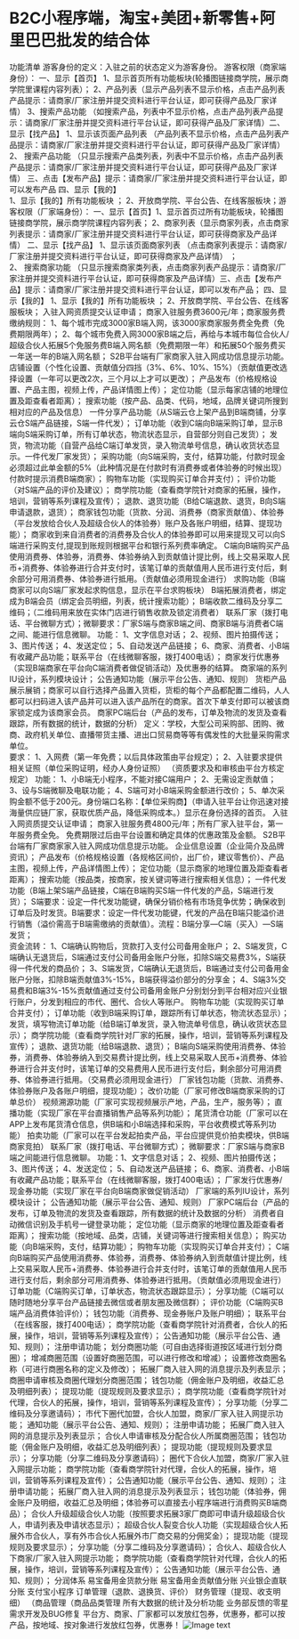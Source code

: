 # B2C小程序端，淘宝+美团+新零售+阿里巴巴批发的结合体
功能清单 游客身份的定义：入驻之前的状态定义为游客身份。
游客权限（商家端身份）：
一、显示【首页】
1、显示首页所有功能板块(轮播图链接商学院，展示商学院里课程内容列表）；
2、产品列表（显示产品列表不显示价格，点击产品列表产品提示：请商家/厂家注册并提交资料进行平台认证，即可获得产品及厂家详情） 
3、搜索产品功能 （如搜索产品，列表中不显示价格，点击产品列表产品提示：请商家/厂家注册并提交资料进行平台认证，即可获得产品及厂家详情）二、显示【找产品】
1、显示该页面产品列表 （产品列表不显示价格，点击产品列表产品提示：请商家/厂家注册并提交资料进行平台认证，即可获得产品及厂家详情） 
2、 搜索产品功能 （只显示搜索产品类列表，列表中不显示价格，点击产品列表产品提示：请商家/厂家注册并提交资料进行平台认证，即可获得产品及厂家详情）
三、点击【发布产品】提示：请商家/厂家注册并提交资料进行平台认证，即可以发布产品
四、显示【我的】  
1、显示【我的】所有功能板块 ；
2、开放商学院、平台公告、在线客服板块；游客权限（厂家端身份）：
一、显示【首页】1、显示首页过所有功能板块，轮播图链接商学院，展示商学院课程内容列表；
2、商家列表（显示商家列表，点击商家列表提示：请商家/厂家注册并提交资料进行平台认证，即可获得商家及产品详情）
二、显示【找产品】 
1、显示该页面商家列表 （点击商家列表提示：请商家/厂家注册并提交资料进行平台认证，即可获得商家及产品详情） ；  
2、 搜索商家功能 （只显示搜索商家类列表，点击商家列表产品提示：请商家/厂家注册并提交资料进行平台认证，即可获得商家及产品详情）三、点击【发布产品】提示：请商家/厂家注册并提交资料进行平台认证，即可以发布产品；
四、显示【我的】 1、显示【我的】所有功能板块 ；
 2、开放商学院、平台公告、在线客服板块；
 入驻入网资质提交认证申请； 商家入驻服务费3600元/年；商家服务费缴纳规则：
  1、每个城市完成3000家B端入网，该3000家商家服务费全免费（免费期限两年）；
  2、每个城市免费入网3000家B端之后，再给与本城市每位合伙人/超级合伙人拓展5个免服务费B端入网名额（免费期限一年）和拓展50个服务费买一年送一年的B端入网名额；   S2B平台端有厂家商家入驻入网成功信息提示功能。 
 店铺设置（个性化设置、贡献值分四挡（3%、6%、10%、15%）（贡献值更改选择设置（一年可以更改2次，三个月以上才可以更改）； 产品发布（价格规格设置、产品主图，视频上传，产品详情图上传）； 定位功能（显示每家店铺的地理位置及距查看者距离）；
 搜索功能（按产品、品类、代码，地域，品牌关键词所搜到相对应的产品及信息） 一件分享产品功能（从S端云仓上架产品到B端商铺，分享云仓S端产品链接，S端一件代发）； 订单功能（收到C端向B端采购订单，显示B端向S端采购订单，所有订单状态，物流状态显示，自营部分则自己发货）； 发货，物流功能（自营产品给C端订单发货，录入物流单号信息，确认收货状态显示。一件代发厂家发货）；
 采购功能（向S端采购，支付，结算功能，付款时现金必须超过此单金额的5%（此种情况是在付款时有消费券或者体验券的时候出现）付款时提示消费B端商家）；
 购物车功能（实现购买订单合并支付）； 
 评价功能（对S端产品的评价及建议）； 
 商学院功能（查看商学院针对商家的拓展，操作，培训，营销等系列课程及宣传）；
 退款、退货功能（B给C端退款、退货，B向S端申请退款，退货）； 
 商家钱包功能（货款、分润、消费券（商家贡献值）、体验券（平台发放给合伙人及超级合伙人的体验券）账户及各账户明细，结算、提现功能）；
 商家收到来自消费者的消费券及合伙人的体验券即可以用来提现又可以向S端进行采购支付,提现到账规则根据平台和银行系列费率确定。
  C端向B端购买产品使用消费券、体验券，消费券、体验券纳入到贡献值计提比例，线上交易采取人民币+消费券、体验券进行合并支付时，该笔订单的贡献值用人民币进行支付后，剩余部分可用消费券、体验券进行抵用。（贡献值必须用现金进行） 
  求购功能（B端商家可以向S端厂家发起求购信息，显示在平台求购板块） 
  B端拓展消费者，绑定成为B端会员（绑定会员明细，列表，统计搜索功能）； 
  B端收款二维码及分享二维码；（二维码用来放在实体门店进行销售收款及锁定消费者） 联系厂家（拨打电话、平台微聊方式）；微聊要求：厂家S端与商家B端之间、商家B端与消费者C端之间、能进行信息微聊。
 功能：
 1、文字信息对话； 
 2、视频、图片拍摄传送；
 3、图片传送；
 4、发送定位；
 5、自动发送产品链接；
 6、商家、消费者、小B端有收藏产品功能；联系平台（在线微聊客服，拨打400电话）； 
 商家发行优惠券（实现B端商家在平台向C端消费者做促销活动）及优惠券的结算。 
 商家端的系列IU设计，系列模块设计； 
 公告通知功能（展示平台公告、通知、规则） 
 货柜产品展示展销；商家可以自行选择产品置入货柜，货柜的每个产品都配置二维码，人人都可以扫码进入该产品并可以进入该产品所在的商家。首次下单支付即可以被该商家锁定成为该商家会员。 
 商家PC端后台（产品的发布，订单及物流的发货及查看跟踪，所有数据的统计，数据的分析） 定义：学校，大型公司采购部、团购、微商、政府机关单位、直播带货主播、进出口贸易商等等有偶发性的大批量采购需求单位。  
 要求： 
 1、入网费（第一年免费；以后具体政策由平台规定）；
 2、入驻要求提供相关证照（单位采购证明，经办人身份证照） （资质要求及和审核由平台方核定规定）
 功能： 
 1、小B端无小程序，不能对接C端用户；
  2、无需设定贡献值；
  3、设与S端微聊及电联功能； 
   4、S端可对小B端采购金额进行改价；
   5、单次采购金额不低于200元。身份端口名称：【单位采购商】（申请入驻平台让你迅速对接海量供应链厂家，获取优质产品，降低采购成本。）显示在身份选择的首页。
	入驻入网资质提交认证申请； 商家入驻服务费4800元/年；所有厂家入驻平台，第一年服务费全免。 免费期限过后由平台设置和确定具体的优惠政策及金额。   S2B平台端有厂家商家家入驻入网成功信息提示功能。 
	企业信息设置（企业简介及品牌资讯）； 
	产品发布（价格规格设置（各规格区间价，出厂价，建议零售价）、产品主图，视频上传，产品详情图上传）； 
	定位功能（显示商家的地理位置及距查看者距离）； 搜索功能（按品类，按商家，按关键词等进行搜索相关信息）； 
	一件代发功能（B端上架S端产品链接，C端在B端购买S端一件代发的产品，S端进行发货）；
	S端要求：设定一件代发功能键，确保分销价格有市场竞争优势；确保收到订单后及时发货。B端要求：设定一件代发功能键，代发的产品在B端只能溢价进行销售（溢价需高于B端需缴纳的贡献值）。流程：B端分享—C端（买入）—S端发货；   
	资金流转： 
	1、C端确认购物后，货款打入支付公司备用金账户； 
	2、S端发货，C端确认无退货后，S端通过支付公司备用金账户分账，扣除S端交易费3%，S端获得一件代发的商品价；
	3、S端发货，C端确认无退货后，B端通过支付公司备用金账户分账，扣除B端贡献值3%-15%，B端获得溢价部分的分享金；
	 4、S端3%交易费和B端3%-15%贡献值通过支付公司备用金账户分别划分到平台相对应兴业银行账户，分发到相应的市代、圈代、合伙人等账户。 
	 购物车功能（实现购买订单合并支付）； 订单功能（收到B端采购订单，跟踪所有订单状态，物流状态显示）； 
	 发货，填写物流订单功能（给B端订单发货，录入物流单号信息，确认收货状态显示）； 
	 商学院功能（查看商学院针对厂家的拓展，操作，培训，营销等系列课程及宣传）； 
	 退款、退货功能（给B端退款、退货）； 
	 B端向S端采购使用消费券、体验券，消费券、体验券纳入到交易费计提比例，线上交易采取人民币+消费券、体验券进行合并支付时，该笔订单的交易费用人民币进行支付后，剩余部分可用消费券、体验券进行抵用。（交易费必须用现金进行） 
	 厂家钱包功能（货款、消费券、体验券账户及各账户明细，提现功能）； 
	 改价功能（厂家可修改B端商家采购的订单总价） 视频溯源功能（厂家可实现视频展示产地，产品，生产，服务等）； 
	 直播功能（实现厂家在平台直播销售产品等系列功能）； 
	 尾货清仓功能（厂家可以在APP上发布尾货清仓信息，供B端和小B端选择和采购，平台收费模式等系列功能） 
	 拍卖功能（厂家可以在平台发起拍卖产品，平台应提供竞价拍卖模块，供B端商家竞拍） 联系厂家（拨打电话、平台微聊方式）；
	 微聊要求：厂家S端与商家B端之间能进行信息微聊。
	 功能：1、文字信息对话； 
	 2、视频、图片拍摄传送；
	 3、图片传送；
	 4、发送定位；
	 5、自动发送产品链接；
	 6、商家、消费者、小B端有收藏产品功能；联系平台（在线微聊客服，拨打400电话）； 
	 厂家发行优惠券/现金券功能（实现厂家在平台向B端商家做促销活动）
	 厂家端的系列IU设计，系列模块设计； 
	 公告通知功能（展示平台公告、通知、规则） 
	 厂家PC端后台（产品的发布，订单及物流的发货及查看跟踪，所有数据的统计及数据的分析） 
	 消费者自动微信识别及手机号一键登录功能； 
	 定位功能（显示商家的地理位置及距查看者距离）；
	 搜索功能（按地域、品类，店铺，关键词等进行搜索相关信息）； 
	 购买功能（向B端采购，支付，结算功能）； 
	 购物车功能（实现购买订单合并支付）；
	 C端向B端购买产品使用消费券、体验券，消费券、体验券纳入到贡献值计提比例，线上交易采取人民币+消费券、体验券进行合并支付时，该笔订单的贡献值用人民币进行支付后，剩余部分可用消费券、体验券进行抵用。（贡献值必须用现金进行）
	 订单功能（C端购买订单，订单状态，物流状态跟踪显示）；
	 分享功能（C端可以随时随地分享平台产品链接去微信或者朋友圈及微信群）；
	 评价功能（C端购买B端产品消费体验评价）；
	 钱包功能（消费券、现金券账户及账户明细）；
	 联系平台（在线客服，拨打400电话）；
	 商学院功能（查看商学院针对消费者，合伙人的拓展，操作，培训，营销等系列课程及宣传）；
	 公告通知功能（展示平台公告、通知、规则）； 注册申请功能； 划分商圈功能（可自由选择街道按区域进行划分商圈）；
	 增减商圈范围（设置好商圈范围，可以进行修改和增减）； 
	 设置修改商圈名称（可进行商圈名称的定义及修改）； 拓展厂商入驻入网的消息提示及列表显示； 
	 商圈申请审核及商圈代理划分商圈范围； 钱包功能（佣金账户及明细，收益汇总及明细列表）； 提现功能（提现规则及要求显示）；
	 商学院功能（查看商学院针对代理，合伙人的拓展，操作，培训，营销等系列课程及宣传）； 
	 分享功能（分享二维码及分享邀请码）； 
	 市代下圈代加盟，合伙人加盟，商家/厂家入驻入网提示功能； 
	 通知功能（展示平台公告、通知、规则）； 
	 注册申请功能；
	  拓展厂商入驻入网的消息提示及列表显示；
	 合伙人申请审核及分配合伙人所属商圈范围；
	 钱包功能（佣金账户及明细，收益汇总及明细列表）； 
	 提现功能（提现规则及要求显示）； 
	 分享功能（分享二维码及分享邀请码）；
	  圈代下合伙人加盟，商家/厂家入驻入网提示功能； 
	 商学院功能（查看商学院针对代理，合伙人的拓展，操作，培训，营销等系列课程及宣传）； 
	 公告通知功能（展示平台公告、通知、规则）； 注册申请功能；
	  拓展厂商入驻入网的消息提示及列表显示； 
	  钱包功能（体验券，佣金账户及明细，收益汇总及明细；体验券可以直接去小程序端进行消费购买B端商品）； 
	  合伙人升级超级合伙人功能（按照要求拓展3家厂商即可申请升级超级合伙人，申请列表及申请状态显示）；
	   超级合伙人裂变合伙人功能（实现超级合伙人拓展外市合伙人，享有外市合伙人拓展外市厂商交易的分佣奖金）； 
	   提现功能（提现规则及要求显示）； 分享功能（分享二维码及分享邀请码）； 合伙人、超级合伙人下商家/厂家入驻入网提示功能； 
	   商学院功能（查看商学院针对代理，合伙人的拓展，操作，培训，营销等系列课程及宣传）； 
	   公告通知功能（展示平台公告、通知、规则）； 
	   分润体系 易宝备用金货款分账 易宝备用金贡献值分账 兴业银企直联分账 支付宝小程序
		订单管理（退款、退换货、评价） 财务管理（提现、收支明细）
		（商品管理（商品品类管理 所有大数据的统计及分析功能 业务部反馈的零星需求开发及BUG修复 平台方、商家、厂家都可以发放红包券，优惠券，都可以按产品，按地域、按对象进行发放红包券，优惠券！
		![Image text](https://github.com/mcwenzai/shanghutong-b2c/raw/master/screenshots/1.png)
